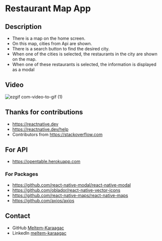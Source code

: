 # Restaurant Map App


## Description
- There is a map on the home screen.
- On this map, cities from Api are shown.
- There is a search button to find the desired city.
- When one of the cities is selected, the restaurants in the city are shown on the map.
- When one of these restaurants is selected, the information is displayed as a modal


## Video

![ezgif com-video-to-gif (1)](https://user-images.githubusercontent.com/67658753/98852890-a510dd80-2458-11eb-99df-e8367d77c80c.gif)



## Thanks for  contributions

- https://reactnative.dev
- https://reactnative.dev/help
- Contributors from https://stackoverflow.com

## For API

- https://opentable.herokuapp.com



### For Packages

- https://github.com/react-native-modal/react-native-modal
- https://github.com/oblador/react-native-vector-icons
- https://github.com/react-native-maps/react-native-maps
- https://github.com/axios/axios


## Contact

- GitHub [Meltem-Karaagac](https://github.com/Meltem-Karaagac)
- Linkedln [meltem-karaagac](https://www.linkedin.com/in/meltem-karaagac/)

